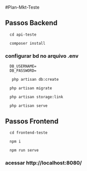 #Plan-Mkt-Teste

## Passos Backend
```
  cd api-teste
```

```
  composer install
```

### configurar bd no arquivo .env
```
  DB_USERNAME=
  DB_PASSWORD=
```

```
   php artisan db:create
```

```
  php artisan migrate
```
 
```
  php artisan storage:link
```

```
  php artisan serve
```

## Passos Frontend

```
  cd frontend-teste
```

```
  npm i
```

```
  npm run serve
```

### acessar http://localhost:8080/
